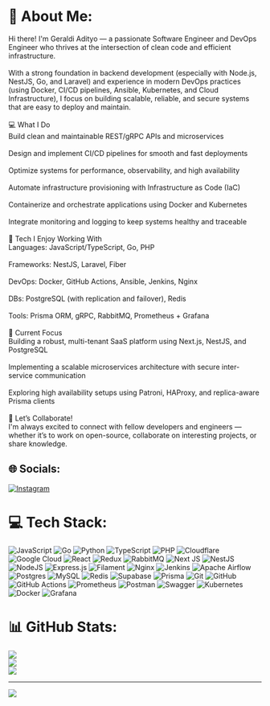 # 💫 About Me:

Hi there! I'm Geraldi Adityo — a passionate Software Engineer and DevOps Engineer who thrives at the intersection of clean code and efficient infrastructure.<br><br>With a strong foundation in backend development (especially with Node.js, NestJS, Go, and Laravel) and experience in modern DevOps practices (using Docker, CI/CD pipelines, Ansible, Kubernetes, and Cloud Infrastructure), I focus on building scalable, reliable, and secure systems that are easy to deploy and maintain.<br><br>💻 What I Do<br>Build clean and maintainable REST/gRPC APIs and microservices<br><br>Design and implement CI/CD pipelines for smooth and fast deployments<br><br>Optimize systems for performance, observability, and high availability<br><br>Automate infrastructure provisioning with Infrastructure as Code (IaC)<br><br>Containerize and orchestrate applications using Docker and Kubernetes<br><br>Integrate monitoring and logging to keep systems healthy and traceable<br><br>🚀 Tech I Enjoy Working With<br>Languages: JavaScript/TypeScript, Go, PHP<br><br>Frameworks: NestJS, Laravel, Fiber<br><br>DevOps: Docker, GitHub Actions, Ansible, Jenkins, Nginx<br><br>DBs: PostgreSQL (with replication and failover), Redis<br><br>Tools: Prisma ORM, gRPC, RabbitMQ, Prometheus + Grafana<br><br>📌 Current Focus<br>Building a robust, multi-tenant SaaS platform using Next.js, NestJS, and PostgreSQL<br><br>Implementing a scalable microservices architecture with secure inter-service communication<br><br>Exploring high availability setups using Patroni, HAProxy, and replica-aware Prisma clients<br><br>🤝 Let’s Collaborate!<br>I'm always excited to connect with fellow developers and engineers — whether it’s to work on open-source, collaborate on interesting projects, or share knowledge.

## 🌐 Socials:

[![Instagram](https://img.shields.io/badge/Instagram-%23E4405F.svg?logo=Instagram&logoColor=white)](https://instagram.com/geraldiadityo)

# 💻 Tech Stack:

![JavaScript](https://img.shields.io/badge/javascript-%23323330.svg?style=for-the-badge&logo=javascript&logoColor=%23F7DF1E) ![Go](https://img.shields.io/badge/go-%2300ADD8.svg?style=for-the-badge&logo=go&logoColor=white) ![Python](https://img.shields.io/badge/python-3670A0?style=for-the-badge&logo=python&logoColor=ffdd54) ![TypeScript](https://img.shields.io/badge/typescript-%23007ACC.svg?style=for-the-badge&logo=typescript&logoColor=white) ![PHP](https://img.shields.io/badge/php-%23777BB4.svg?style=for-the-badge&logo=php&logoColor=white) ![Cloudflare](https://img.shields.io/badge/Cloudflare-F38020?style=for-the-badge&logo=Cloudflare&logoColor=white) ![Google Cloud](https://img.shields.io/badge/GoogleCloud-%234285F4.svg?style=for-the-badge&logo=google-cloud&logoColor=white) ![React](https://img.shields.io/badge/react-%2320232a.svg?style=for-the-badge&logo=react&logoColor=%2361DAFB) ![Redux](https://img.shields.io/badge/redux-%23593d88.svg?style=for-the-badge&logo=redux&logoColor=white) ![RabbitMQ](https://img.shields.io/badge/rabbitmq-FF6600?style=for-the-badge&logo=rabbitmq&logoColor=white) ![Next JS](https://img.shields.io/badge/Next-black?style=for-the-badge&logo=next.js&logoColor=white) ![NestJS](https://img.shields.io/badge/nestjs-%23E0234E.svg?style=for-the-badge&logo=nestjs&logoColor=white) ![NodeJS](https://img.shields.io/badge/node.js-6DA55F?style=for-the-badge&logo=node.js&logoColor=white) ![Express.js](https://img.shields.io/badge/express.js-%23404d59.svg?style=for-the-badge&logo=express&logoColor=%2361DAFB) ![Filament](https://img.shields.io/badge/Filament-FFAA00?style=for-the-badge&logoColor=%23000000) ![Nginx](https://img.shields.io/badge/nginx-%23009639.svg?style=for-the-badge&logo=nginx&logoColor=white) ![Jenkins](https://img.shields.io/badge/jenkins-%232C5263.svg?style=for-the-badge&logo=jenkins&logoColor=white) ![Apache Airflow](https://img.shields.io/badge/Apache%20Airflow-017CEE?style=for-the-badge&logo=Apache%20Airflow&logoColor=white) ![Postgres](https://img.shields.io/badge/postgres-%23316192.svg?style=for-the-badge&logo=postgresql&logoColor=white) ![MySQL](https://img.shields.io/badge/mysql-4479A1.svg?style=for-the-badge&logo=mysql&logoColor=white) ![Redis](https://img.shields.io/badge/redis-%23DD0031.svg?style=for-the-badge&logo=redis&logoColor=white) ![Supabase](https://img.shields.io/badge/Supabase-3ECF8E?style=for-the-badge&logo=supabase&logoColor=white) ![Prisma](https://img.shields.io/badge/Prisma-3982CE?style=for-the-badge&logo=Prisma&logoColor=white) ![Git](https://img.shields.io/badge/git-%23F05033.svg?style=for-the-badge&logo=git&logoColor=white) ![GitHub](https://img.shields.io/badge/github-%23121011.svg?style=for-the-badge&logo=github&logoColor=white) ![GitHub Actions](https://img.shields.io/badge/github%20actions-%232671E5.svg?style=for-the-badge&logo=githubactions&logoColor=white) ![Prometheus](https://img.shields.io/badge/Prometheus-E6522C?style=for-the-badge&logo=Prometheus&logoColor=white) ![Postman](https://img.shields.io/badge/Postman-FF6C37?style=for-the-badge&logo=postman&logoColor=white) ![Swagger](https://img.shields.io/badge/-Swagger-%23Clojure?style=for-the-badge&logo=swagger&logoColor=white) ![Kubernetes](https://img.shields.io/badge/kubernetes-%23326ce5.svg?style=for-the-badge&logo=kubernetes&logoColor=white) ![Docker](https://img.shields.io/badge/docker-%230db7ed.svg?style=for-the-badge&logo=docker&logoColor=white) ![Grafana](https://img.shields.io/badge/grafana-%23F46800.svg?style=for-the-badge&logo=grafana&logoColor=white)

# 📊 GitHub Stats:

![](https://github-readme-stats.vercel.app/api?username=geraldiadityo&theme=radical&hide_border=false&include_all_commits=true&count_private=false)<br/>
![](https://nirzak-streak-stats.vercel.app/?user=geraldiadityo&theme=radical&hide_border=false)<br/>
![](https://github-readme-stats.vercel.app/api/top-langs/?username=geraldiadityo&theme=radical&hide_border=false&include_all_commits=true&count_private=false&layout=compact)

---

[![](https://visitcount.itsvg.in/api?id=geraldiadityo&icon=0&color=0)](https://visitcount.itsvg.in)

<!-- Proudly created with GPRM ( https://gprm.itsvg.in ) -->

